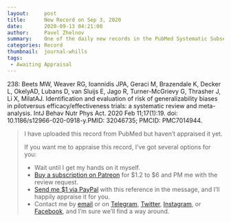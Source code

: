 ```yaml
---
layout:     post
title:      New Record on Sep 3, 2020
date:       2020-09-13 04:21:00
author:     Pavel Zhelnov
summary:    One of the daily new records in the PubMed Systematic Subset indexed by Sep 3, 2020.
categories: Record
thumbnail:  journal-whills
tags:
 - Awaiting Appraisal
---
```


238: Beets MW, Weaver RG, Ioannidis JPA, Geraci M, Brazendale K, Decker L, OkelyAD, Lubans D, van Sluijs E, Jago R, Turner-McGrievy G, Thrasher J, Li X, MilatAJ. Identification and evaluation of risk of generalizability biases in pilotversus efficacy/effectiveness trials: a systematic review and meta-analysis. IntJ Behav Nutr Phys Act. 2020 Feb 11;17(1):19. doi: 10.1186/s12966-020-0918-y.PMID: 32046735; PMCID: PMC7014944.


> I have uploaded this record from PubMed but haven’t appraised it yet.
>
> If you want me to appraise this record, I’ve got several options for you:
> * Wait until I get my hands on it myself.
> * [Buy a subscription on Patreon](https://patreon.com/zheln) for $1.2 to $6 and PM me with the review request.
> * [Send me $1 via PayPal](https://paypal.me/pjelnov) with this reference in the message, and I’ll happily appraise it for you.
> * Contact me by [email](mailto:pavel@zheln.com) or on [Telegram](https://t.me/drzhelnov), [Twitter](https://twitter.com/drzhelnov), [Instagram](https://instagram.com/igzheln), or [Facebook](https://facebook.com/drzhelnov), and I’m sure we’ll find a way around.
